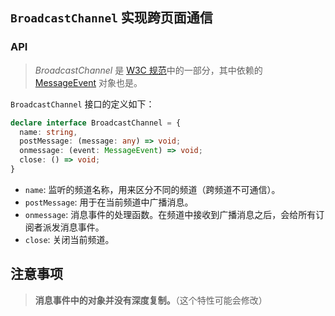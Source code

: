 ## `BroadcastChannel`  实现跨页面通信

### API

>  *BroadcastChannel* 是 [W3C 规范](https://html.spec.whatwg.org/multipage/comms.html#broadcasting-to-other-browsing-contexts)中的一部分，其中依赖的 [MessageEvent](https://html.spec.whatwg.org/multipage/comms.html#messageevent) 对象也是。

`BroadcastChannel` 接口的定义如下：

```typescript
declare interface BroadcastChannel = {
  name: string,
  postMessage: (message: any) => void;
  onmessage: (event: MessageEvent) => void;
  close: () => void;
}
```

- `name`: 监听的频道名称，用来区分不同的频道（跨频道不可通信）。
- `postMessage`: 用于在当前频道中广播消息。
- `onmessage`: 消息事件的处理函数。在频道中接收到广播消息之后，会给所有订阅者派发消息事件。
- `close`: 关闭当前频道。

## 注意事项

> **消息事件中的对象并没有深度复制。**（这个特性可能会修改）